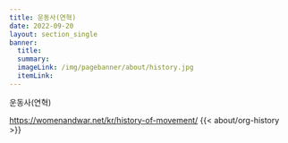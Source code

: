 ```yaml
---
title: 운동사(연혁)
date: 2022-09-20
layout: section_single
banner:
  title:
  summary: 
  imageLink: /img/pagebanner/about/history.jpg
  itemLink: 
---
```

운동사(연혁)

https://womenandwar.net/kr/history-of-movement/
{{< about/org-history >}}